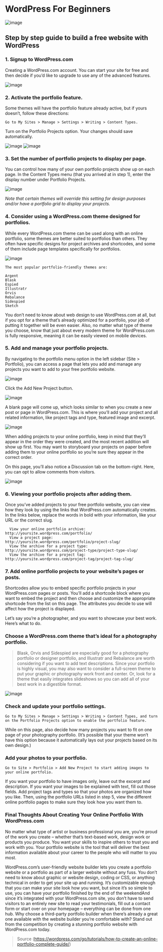 # WordPress For Beginners

![image](https://github.com/CIS320-team-3/CIS320-Team-3/blob/main/Team/Assets/Wordpress.jpg)

## Step by step guide to build a free website with WordPress

### 1. Signup to WordPress.com

Creating a WordPress.com account. You can start your site for free and then decide if you’d like to upgrade to use any of the advanced features. 

![image](https://wpcom.files.wordpress.com/2021/01/create.png?w=300&h=298&zoom=2)

### 2. Activate the portfolio feature.

Some themes will have the portfolio feature already active, but if yours doesn’t, follow these directions: 

    Go to My Sites > Manage > Settings > Writing > Content Types. 
    
Turn on the Portfolio Projects option. Your changes should save automatically.

![image](https://wpcom.files.wordpress.com/2021/01/settings.png?w=104&h=298&zoom=2) 
![image](https://wpcom.files.wordpress.com/2021/01/writing.png?w=300&h=103&zoom=2) 

### 3. Set the number of portfolio projects to display per page.

You can control how many of your own portfolio projects show up on each page. In the Content Types menu (that you arrived at in step 1), enter the display number under Portfolio Projects.

![image](https://wpcom.files.wordpress.com/2021/01/projects.png?w=300&h=183&zoom=2)

*Note that certain themes will override this setting for design purposes and/or have a portfolio grid to display your projects.*

### 4. Consider using a WordPress.com theme designed for portfolios.

While every WordPress.com theme can be used along with an online portfolio, some themes are better suited to portfolios than others. They often have specific designs for project archives and shortcodes, and some of them include page templates specifically for portfolios.

![image](https://wpcom.files.wordpress.com/2021/01/orvis.jpg?w=300&h=249&zoom=2)

    The most popular portfolio-friendly themes are:

    Argent
    Blask
    Espied
    Illustratr
    Orvis
    Rebalance
    Sidespied
    Sketch


You don’t need to know about web design to use WordPress.com at all, but if you opt for a theme that’s already optimized for a portfolio, your job of putting it together will be even easier. Also, no matter what type of theme you choose, know that just about every modern theme for WordPress.com is fully responsive, meaning it can be easily viewed on mobile devices.

### 5. Add and manage your portfolio projects.

By navigating to the portfolio menu option in the left sidebar (Site > Portfolio), you can access a page that lets you add and manage any projects you want to add to your free portfolio website. 

![image](https://wpcom.files.wordpress.com/2021/01/site.png?w=282&h=299&zoom=2)

Click the Add New Project button.

![image](https://wpcom.files.wordpress.com/2021/01/add.png?w=300&h=54&zoom=2)

A blank page will come up, which looks similar to when you create a new post or page in WordPress.com. This is where you’ll add your project and all related information, like project tags and type, featured image and excerpt.

![image](https://user-images.githubusercontent.com/67133270/162544269-a4a00f6c-5f8d-4e41-86b5-a2450faa74eb.png)

When adding projects to your online portfolio, keep in mind that they’ll appear in the order they were created, and the most recent addition will show up first. You may want to storyboard your projects on paper before adding them to your online portfolio so you’re sure they appear in the correct order.

On this page, you’ll also notice a Discussion tab on the bottom-right. Here, you can opt to allow comments from visitors.

![image](https://wpcom.files.wordpress.com/2021/01/discussion.png?w=300&h=101&zoom=2)

### 6. Viewing your portfolio projects after adding them.

Once you’ve added projects to your free portfolio website, you can view how they look by using the links that WordPress.com automatically creates. In the links below, replace the words in bold with your information, like your URL or the correct slug.

      View your online portfolio archive: http://yoursite.wordpress.com/portfolio/
      View a project page: http://yoursite.wordpress.com/portfolio/project-slug/
      View the archive for a project type: http://yoursite.wordpress.com/project-type/project-type-slug/
      View the archive for a project tag: http://yoursite.wordpress.com/project-tag/project-tag-slug/

### 7. Add online portfolio projects to your website’s pages or posts.

Shortcodes allow you to embed specific portfolio projects in your WordPress.com pages or posts. You’ll add a shortcode block where you want to embed the project and then choose and customize the appropriate shortcode from the list on this page. The attributes you decide to use will affect how the project is displayed.

Let’s say you’re a photographer, and you want to showcase your best work. Here’s what to do.

### Choose a WordPress.com theme that’s ideal for a photography portfolio.

> Blask, Orvis and Sidespied are especially good for a photography portfolio or designer portfolio, and Illustratr and Rebalance are worth considering if you want to add text descriptions. Since your portfolio is highly visual, you may also want to consider a full-screen theme to put your graphic or photography work front and  center. Or, look for a theme that easily integrates slideshows so you can add all of your best work in a digestible format.

![image](https://wpcom.files.wordpress.com/2021/01/illustratr.jpg?w=300&h=224&zoom=2)

### Check and update your portfolio settings.

    Go to My Sites > Manage > Settings > Writing > Content Types, and turn on the Portfolio Projects option to enable the portfolio feature. 

While on this page, also decide how many projects you want to fit on one page of your photography portfolio. (It’s possible that your theme won’t have this option because it automatically lays out your projects based on its own design.)

### Add your photos to your portfolio.

    Go to Site > Portfolio > Add New Project to start adding images to your online portfolio. 

If you want your portfolio to have images only, leave out the excerpt and description. If you want your images to be explained with text, fill out those fields. Add project tags and types so that your photos are organized how you like. Then, using the portfolio URLs listed in step 5, view the different online portfolio pages to make sure they look how you want them to.

### Final Thoughts About Creating Your Online Portfolio With WordPress.com

No matter what type of artist or business professional you are, you’re proud of the work you create – whether that’s text-based work, design work or products you produce. You want your skills to inspire others to trust you and work with you. Your portfolio website is the tool that will deliver the best information available about your career to the people who will matter to you most.

WordPress.com’s user-friendly website builder lets you create a portfolio website or a portfolio as part of a larger website without any fuss. You don’t need to know about graphic or website design, coding or CSS, or anything technical in order to get your site up and running. It’s customizable enough that you can make your site look how you want, but since it’s so simple to use, you can have your portfolio finished by the end of the weekendAnd since it’s integrated with your WordPress.com site, you don’t have to send visitors to an entirely new site to read your testimonials, fill out a contact form or start over on your homepage – everything can be done from one hub. Why choose a third-party portfolio builder when there’s already a great one available with the website builder you’re comfortable with? Stand out from the competition by creating a stunning portfolio website with WordPress.com today.


> Source (https://wordpress.com/go/tutorials/how-to-create-an-online-portfolio-complete-guide/)
